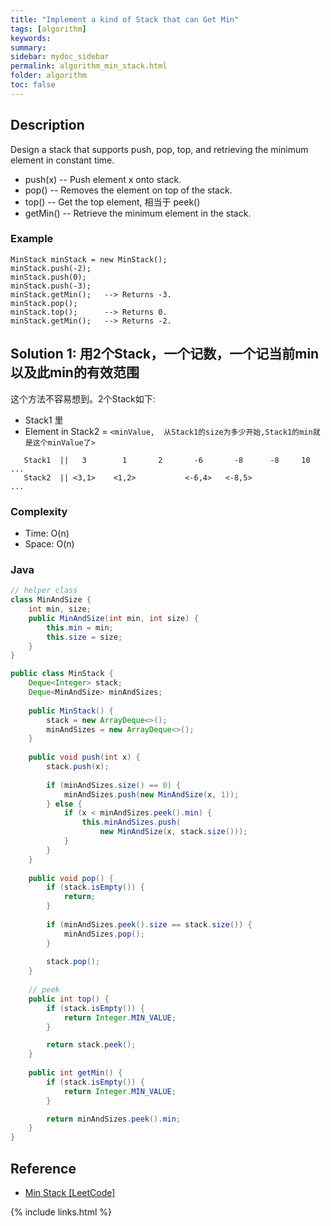 ```yaml
---
title: "Implement a kind of Stack that can Get Min"
tags: [algorithm]
keywords:
summary:
sidebar: mydoc_sidebar
permalink: algorithm_min_stack.html
folder: algorithm
toc: false
---
```


## Description
Design a stack that supports push, pop, top, and retrieving the minimum element in constant time.
* push(x) -- Push element x onto stack.
* pop() -- Removes the element on top of the stack.
* top() -- Get the top element, 相当于 peek()
* getMin() -- Retrieve the minimum element in the stack.

### Example
```
MinStack minStack = new MinStack();
minStack.push(-2);
minStack.push(0);
minStack.push(-3);
minStack.getMin();   --> Returns -3.
minStack.pop();
minStack.top();      --> Returns 0.
minStack.getMin();   --> Returns -2.
```

## Solution 1: 用2个Stack，一个记数，一个记当前min以及此min的有效范围
这个方法不容易想到。2个Stack如下:
* Stack1 里
* Element in Stack2 = `<minValue,  从Stack1的size为多少开始,Stack1的min就是这个minValue了>`
```
   Stack1  ||   3        1       2       -6       -8      -8     10   ...
   Stack2  || <3,1>    <1,2>           <-6,4>   <-8,5>                ...
```


### Complexity
* Time: O(n)
* Space: O(n)

### Java
```java
// helper class
class MinAndSize {
    int min, size;
    public MinAndSize(int min, int size) {
        this.min = min;
        this.size = size;
    }
}

public class MinStack {
    Deque<Integer> stack;
    Deque<MinAndSize> minAndSizes;
        
    public MinStack() {
        stack = new ArrayDeque<>();
        minAndSizes = new ArrayDeque<>();
    }
    
    public void push(int x) {
        stack.push(x);
        
        if (minAndSizes.size() == 0) {
            minAndSizes.push(new MinAndSize(x, 1));
        } else {
            if (x < minAndSizes.peek().min) {
                this.minAndSizes.push(
                    new MinAndSize(x, stack.size()));
            } 
        }
    }
    
    public void pop() {
        if (stack.isEmpty()) {
            return;
        }
        
        if (minAndSizes.peek().size == stack.size()) {
            minAndSizes.pop();
        }
        
        stack.pop();
    }
    
    // peek
    public int top() {
        if (stack.isEmpty()) {
            return Integer.MIN_VALUE;
        }

        return stack.peek();        
    }
    
    public int getMin() {
        if (stack.isEmpty()) {
            return Integer.MIN_VALUE;
        }

        return minAndSizes.peek().min;         
    }
}
```

## Reference
* [Min Stack [LeetCode]](https://leetcode.com/problems/min-stack/description/)

{% include links.html %}
